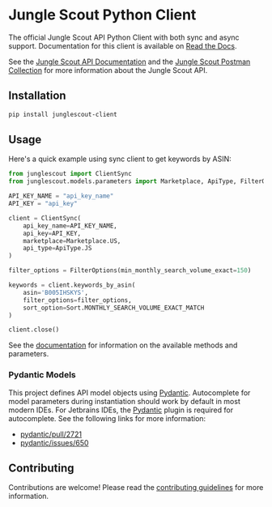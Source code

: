 # Jungle Scout Python Client

The official Jungle Scout API Python Client with both sync and async support.
Documentation for this client is available on
[Read the Docs](https://jungle-scout-junglescout-python-client.readthedocs-hosted.com).

See the [Jungle Scout API Documentation](https://developer.junglescout.com) and
the [Jungle Scout Postman Collection](https://postman.junglescout.com) for more
information about the Jungle Scout API.

## Installation

```bash
pip install junglescout-client
```

## Usage

Here's a quick example using sync client to get keywords by ASIN:

```python
from junglescout import ClientSync
from junglescout.models.parameters import Marketplace, ApiType, FilterOptions, Sort

API_KEY_NAME = "api_key_name"
API_KEY = "api_key"

client = ClientSync(
    api_key_name=API_KEY_NAME,
    api_key=API_KEY,
    marketplace=Marketplace.US,
    api_type=ApiType.JS
)

filter_options = FilterOptions(min_monthly_search_volume_exact=150)

keywords = client.keywords_by_asin(
    asin='B005IHSKYS',
    filter_options=filter_options,
    sort_option=Sort.MONTHLY_SEARCH_VOLUME_EXACT_MATCH
)

client.close()
```

See the
[documentation](https://jungle-scout-junglescout-python-client.readthedocs-hosted.com)
for information on the available methods and parameters.

### Pydantic Models

This project defines API model objects using
[Pydantic](https://docs.pydantic.dev/latest). Autocomplete for model parameters
during instantiation should work by default in most modern IDEs. For Jetbrains
IDEs, the [Pydantic](https://plugins.jetbrains.com/plugin/12861-pydantic) plugin
is required for autocomplete. See the following links for more information:

- [pydantic/pull/2721](https://github.com/pydantic/pydantic/pull/2721)
- [pydantic/issues/650](https://github.com/pydantic/pydantic/issues/650)

## Contributing

Contributions are welcome! Please read the
[contributing guidelines](CONTRIBUTING.md) for more information.
